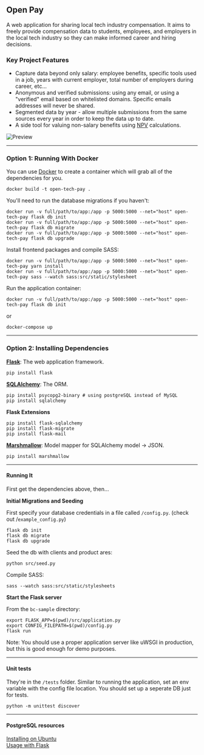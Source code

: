 ## Open Pay
A web application for sharing local tech industry compensation. It aims to freely provide compensation data to students, employees, and employers in the local tech industry
 so they can make informed career and hiring decisions.

### Key Project Features

- Capture data beyond only salary:
 employee benefits, specific tools used in a job, years with current employer, total number of employers during career, etc...
- Anonymous and verified submissions: using any email, or using a "verified" email based on whitelisted domains. Specific emails addresses will never be shared.
- Segmented data by year - allow multiple submissions from the same sources every year in order to keep the data up to date.
- A side tool for valuing non-salary benefits using [NPV](https://www.investopedia.com/terms/n/npv.asp) calculations.

![Preview](https://github.com/olestourko/open-pay/raw/master/preview.png)

---

### Option 1: Running With Docker 

You can use [Docker](https://www.docker.com) to create a container which will grab all of the dependencies for you.
  ```
docker build -t open-tech-pay .
```

You'll need to run the database migrations if you haven't:
```
docker run -v full/path/to/app:/app -p 5000:5000 --net="host" open-tech-pay flask db init
docker run -v full/path/to/app:/app -p 5000:5000 --net="host" open-tech-pay flask db migrate
docker run -v full/path/to/app:/app -p 5000:5000 --net="host" open-tech-pay flask db upgrade
```

Install frontend packages and compile SASS:
```
docker run -v full/path/to/app:/app -p 5000:5000 --net="host" open-tech-pay yarn install
docker run -v full/path/to/app:/app -p 5000:5000 --net="host" open-tech-pay sass --watch sass:src/static/stylesheet
```

Run the application container:
```
docker run -v full/path/to/app:/app -p 5000:5000 --net="host" open-tech-pay flask db init
```
or
```
docker-compose up
```

---

### Option 2: Installing Dependencies


**[Flask](http://flask.pocoo.org/docs/0.12/quickstart/)**: The web application framework.

```
pip install flask
```

**[SQLAlchemy](https://www.sqlalchemy.org/)**: The ORM.

```
pip install psycopg2-binary # using postgreSQL instead of MySQL
pip install sqlalchemy
```

**Flask Extensions**

```
pip install flask-sqlalchemy
pip install flask-migrate
pip install flask-mail
```

**[Marshmallow](https://marshmallow.readthedocs.io/en/latest/)**:  Model mapper for SQLAlchemy model -> JSON.

```
pip install marshmallow
```

---

#### Running It

First get the dependencies above, then...

**Initial Migrations and Seeding**

First specify your database credentials in a file called `/config.py`. (check out /`example_config.py`)

```
flask db init
flask db migrate
flask db upgrade
```

Seed the db with clients and product ares:

```
python src/seed.py
```

Compile SASS:
```
sass --watch sass:src/static/stylesheets
```

**Start the Flask server**

From the `bc-sample` directory:
```
export FLASK_APP=$(pwd)/src/application.py
export CONFIG_FILEPATH=$(pwd)/config.py
flask run
```
Note: You should use a proper application server like uWSGI in production, but this is good enough for demo purposes.

---

#### Unit tests
They're in the `/tests` folder. Similar to running the application, set an env variable with the config file location. You should set up a seperate DB just for tests.
```
python -m unittest discover
```

---

#### PostgreSQL resources

[Installing on Ubuntu](https://www.digitalocean.com/community/tutorials/how-to-install-and-use-postgresql-on-ubuntu-16-04)  
[Usage with Flask](https://suhas.org/sqlalchemy-tutorial/)